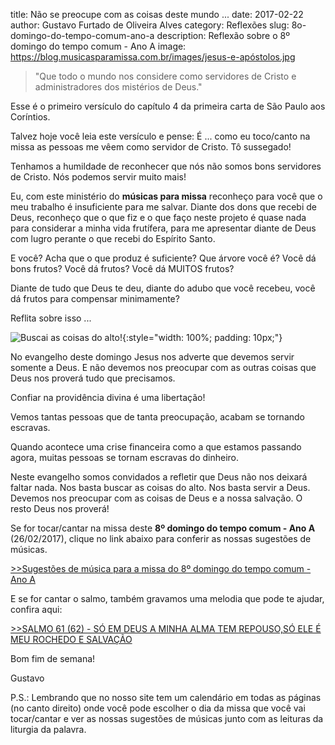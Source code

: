 ﻿title: Não se preocupe com as coisas deste mundo ...
date: 2017-02-22
author: Gustavo Furtado de Oliveira Alves
category: Reflexões
slug: 8o-domingo-do-tempo-comum-ano-a
description: Reflexão sobre o 8º domingo do tempo comum - Ano A
image: https://blog.musicasparamissa.com.br/images/jesus-e-apóstolos.jpg

>"Que todo o mundo nos considere como servidores de
Cristo e administradores dos mistérios de Deus."

Esse é o primeiro versículo do capítulo 4 da primeira carta de São Paulo aos Coríntios.

Talvez hoje você leia este versículo e pense: É ... como eu toco/canto na missa as pessoas me vêem como servidor de Cristo.
Tô sussegado!

Tenhamos a humildade de reconhecer que nós não somos bons servidores de Cristo. Nós podemos servir muito mais! 

Eu, com este ministério do **músicas para missa** reconheço para você que o meu trabalho é insuficiente para me salvar.
Diante dos dons que recebi de Deus, reconheço que o que fiz e o que faço neste projeto é quase nada
para considerar a minha vida frutífera, para me apresentar diante de Deus com lugro perante o que recebi do Espírito Santo.

E você? Acha que o que produz é suficiente? Que árvore você é? Você dá bons frutos? Você dá frutos?
Você dá MUITOS frutos?

Diante de tudo que Deus te deu, diante do adubo que você recebeu, você dá frutos para compensar minimamente?

Reflita sobre isso ...


![Buscai as coisas do alto!](/images/jesus-e-apóstolos.jpg){:style="width: 100%; padding: 10px;"}


No evangelho deste domingo Jesus nos adverte que devemos servir somente a Deus.
E não devemos nos preocupar com as outras coisas que Deus nos proverá tudo que precisamos.

Confiar na providência divina é uma libertação!

Vemos tantas pessoas que de tanta preocupação, acabam se tornando escravas.

Quando acontece uma crise financeira como a que estamos passando agora, muitas pessoas se tornam escravas do dinheiro.

Neste evangelho somos convidados a refletir que Deus não nos deixará faltar nada.
Nos basta buscar as coisas do alto. Nos basta servir a Deus.
Devemos nos preocupar com as coisas de Deus e a nossa salvação. O resto Deus nos proverá!  


Se for tocar/cantar na missa deste **8º domingo do tempo comum - Ano A** (26/02/2017), clique no link abaixo para conferir as nossas sugestões de músicas.

[>>Sugestões de música para a missa do 8º domingo do tempo comum - Ano A](https://musicasparamissa.com.br/sugestoes-para/8o-domingo-do-tempo-comum-ano-a)

E se for cantar o salmo, também gravamos uma melodia que pode te ajudar, confira aqui:

[>>SALMO 61 (62) - SÓ EM DEUS A MINHA ALMA TEM REPOUSO,SÓ ELE É MEU ROCHEDO E SALVAÇÃO](http://www.musicasparamissa.com.br/musica/SALMO-61-62-SO-EM-DEUS/)

Bom fim de semana!

Gustavo

P.S.: Lembrando que no nosso site tem um calendário em todas as páginas (no canto direito) 
onde você pode escolher o dia da missa que você vai tocar/cantar e ver as nossas sugestões 
de músicas junto com as leituras da liturgia da palavra.